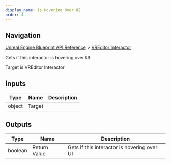 ```yaml
---
display_name: Is Hovering Over UI
order: 4
---
```

## Navigation

[Unreal Engine Blueprint API Reference](https://dev.epicgames.com/documentation/en-us/unreal-engine/BlueprintAPI) > [VREditor Interactor](https://dev.epicgames.com/documentation/en-us/unreal-engine/BlueprintAPI/VREditorInteractor)

Gets if this interactor is hovering over UI

Target is VREditor Interactor

## Inputs

| Type | Name | Description |
| --- | --- | --- |
| object | Target |  |

## Outputs

| Type | Name | Description |
| --- | --- | --- |
| boolean | Return Value | Gets if this interactor is hovering over UI |
